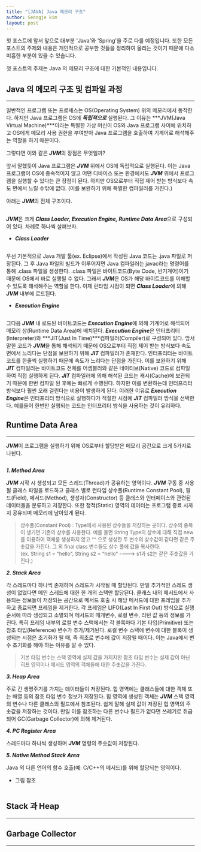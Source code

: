 ```yaml
---
title: "[JAVA] Java 메모리 구조"
author: Seongje kim
layout: post
---
```

<style>
    blockquote {
        font-size:10pt;
        margin-bottom:10px;
    }
</style>

첫 포스트에 앞서 앞으로 대부분 'Java'와 'Spring'을 주로 다룰 예정입니다. 또한 모든 포스트의 주제와 내용은 개인적으로 공부한 것들을 정리하여 올리는 것이기 때문에 다소 미흡한 부분이 있을 수 있습니다.

첫 포스트의 주제는 Java 의 메모리 구조에 대한 기본적인 내용입니다.

## Java 의 메모리 구조 및 컴파일 과정
---

일반적인 프로그램 또는 프로세스는 OS(Operating System) 위의 메모리에서 동작한다. 하지만 Java 프로그램은 OS에 ***독립적으로*** 실행된다.
그 이유는 ***JVM(Java Virtual Machine)***이라는 특별한 가상 머신이 OS와 Java 프로그램 사이에 위치하고 OS에게 메모리 사용 권한을 부여받아 Java 프로그램을 호출하여 기계어로 해석해주는 역할을 하기 때문이다.

그렇다면 이와 같은 ***JVM***의 장점은 무엇일까?

앞서 말했듯이 Java 프로그램은 ***JVM*** 위에서 OS에 독립적으로 실행된다. 이는 Java 프로그램이 OS에 종속적이지 않고 어떤 디바이스 또는 환경에서도 ***JVM*** 위에서 프로그램을 실행할 수 있다는 큰 장점이 된다.
하지만 OS으로부터 직접 제어 받는 방식보다 속도 면에서 느릴 수밖에 없다. (이를 보완하기 위해 특별한 컴파일러를 가진다.)

아래는 ***JVM***의 전체 구조이다.

<img src="{{ 'assets/images/java/memory/java_memory_01.png' | relative_url }}" alt="" style="margin-left:10px;"/>

***JVM***은 크게 ***Class Loader, Execution Engine, Runtime Data Area***으로 구성되어 있다. 차례로 하나씩 살펴보자.

- ***Class Loader***

<img src="{{ 'assets/images/java/memory/java_memory_02.png' | relative_url }}" alt="" style="margin-left:10px;"/>

우선 기본적으로 Java 개발 툴(ex. Eclipse)에서 작성된 Java 코드는 .java 파일로 저장된다. 그 후 Java 파일의 빌드가 이루어지면 Java 컴파일러는 javac라는 명령어를 통해 .class 파일을 생성한다.
.class 파일은 바이트코드(Byte Code, 반기계어)이기 때문에 OS에서 바로 실행될 수 없다. 그래서 ***JVM***은 OS가 해당 바이트코드를 이해할 수 있도록 해석해주는 역할을 한다.
이제 런타임 시점이 되면 ***Class Loader***에 의해 ***JVM*** 내부에 로드된다.

- ***Execution Engine***

<img src="{{ 'assets/images/java/memory/java_memory_08.png' | relative_url }}" alt="" style="margin-left:10px;"/>

그다음 ***JVM*** 내 로드된 바이트코드는 ***Execution Engine***에 의해 기계어로 해석되어 메모리 상(Runtime Data Area)에 배치된다. ***Execution Engine***은 인터프리터(Interpreter)와 ***JIT(Just In Time)***컴파일러(Compiler)로 구성되어 있다.
앞서 말한 코드가 ***JVM***을 통해 해석되기 때문에 OS으로부터 직접 제어 받는 방식보다 속도 면에서 느리다는 단점을 보완하기 위해 ***JIT*** 컴파일러가 존재한다.
인터프리터는 바이트코드를 한줄씩 실행하기 때문에 속도가 느리다는 단점을 가진다. 이를 보완하기 위해 ***JIT*** 컴파일러는 바이트코드 전체를 어셈블러와 같은 네이티브(Native) 코드로 컴파일하여 직접 실행하게 된다.
***JIT*** 컴파일러에 의해 해석된 코드는 캐시(Cache)에 보관되기 때문에 한번 컴파일 된 후에는 빠르게 수행된다. 하지만 이를 변환하는데 인터프리터 방식보다 훨씬 오래 걸린다는 비용이 발생하게 된다.
이러한 이유로 ***Execution Engine***은 인터프리터 방식으로 실행하다가 적절한 시점에 ***JIT*** 컴파일러 방식을 선택한다. 예를들어 한번만 실행되는 코드는 인터프리터 방식을 사용하는 것이 유리하다.

## Runtime Data Area
---

***JVM***이 프로그램을 실행하기 위해 OS로부터 할당받은 메모리 공간으로 크게 5가지로 나뉜다.

<img src="{{ 'assets/images/java/memory/java_memory_03.png' | relative_url }}" alt="" style="margin-left:10px;"/>

***1. Method Area***

***JVM*** 시작 시 생성되고 모든 스레드(Thread)가 공유하는 영역이다. ***JVM*** 구동 중 사용될 클래스 파일을 로드하고 클래스 별로 런타임 상수풀(Runtime Constant Pool), 필드(Field), 메서드(Method), 생성자(Constructor) 등 클래스와 인터페이스와 관련된 데이터들을 분류하고 저장한다. 또한 정적(Static) 영역의 데이터는 프로그램 종료 시까지 공유되며 메모리에 남아있게 된다.
> 상수풀(Constant Pool) : Type에서 사용된 상수들을 저장하는 곳이다. 상수의 중복이 생기면 기존의 상수를 사용한다.
예를 들면 String Type의 상수에 대해 직접 new를 이용하여 객체를 생성하지 않고 "" 으로 생성한 두 변수의 상수값이 같다면 같은 주솟값을 가진다.
그 외 final class 변수들도 상수 풀에 값을 복사한다.    
(ex. String s1 = "hello",  String s2 = "hello"  ---->  s1과 s2는 같은 주솟값을 가진다.)

***2. Stack Area***

각 스레드마다 하나씩 존재하며 스레드가 시작될 때 할당된다. 만일 추가적인 스레드 생성이 없었다면 메인 스레드에 대한 한 개의 스택만 할당된다. 클래스 내의 메서드에서 사용되는 정보들이 저장되는 공간으로 메서드 호출 시 해당 메서드에 대한 프레임을 추가하고 종료되면 프레임을 제거한다. 각 프레임은 LIFO(Last In First Out) 방식으로 실행 순서에 따라 생성되고 소멸되며 메서드의 매개변수, 로컬 변수, 리턴 값 등의 정보를 가진다. 특히 프레임 내부의 로컬 변수 스택에서는 각 블록마다 기본 타입(Primitive) 또는 참조 타입(Reference) 변수가 추가/제거된다. 로컬 변수 스택에 변수에 대한 블록이 생성되는 시점은 초기화가 될 때, 즉 최초로 변수에 값이 저장될 때이다. 이는 Java에서 변수 초기화를 해야 하는 이유를 알 수 있다.
> 기본 타입 변수는 스택 영역에 실제 값을 가지지만 참조 타입 변수는 실제 값이 아닌 히프 영역이나 메서드 영역의 객체들에 대한 주솟값을 가진다.

***3. Heap Area***

주로 긴 생명주기를 가지는 데이터들이 저장된다. 힙 영역에는 클래스들에 대한 객체 또는 배열 등의 참조 타입 변수 정보가 저장된다. 힙 영역에 생성된 객체는 ***JVM*** 스택 영역의 변수나 다른 클래스의 필드에서 참조된다. 쉽게 말해 실제 값이 저장된 힙 영역의 주솟값을 저장하는 것이다. 만일 이를 참조하는 다른 변수나 필드가 없다면 쓰레기로 취급되어 GC(Garbage Collector)에 의해 제거된다.

***4. PC Register Area***

스레드마다 하나씩 생성하며 ***JVM*** 명령의 주솟값이 저장된다.

***5. Native Method Stack Area***

Java 외 다른 언어의 함수 호출(예: C/C++의 메서드)를 위해 할당되는 영역이다.

- 그림 참조

<img src="{{ 'assets/images/java/memory/java_memory_05.png' | relative_url }}" alt="" style="margin-left:10px;"/>

## Stack 과 Heap
---

## Garbage Collector
---
